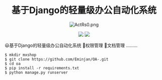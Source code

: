 <h1 align="center">基于Django的轻量级办公自动化系统</h1>
<p align="center">
 <img src="https://s2.ax1x.com/2019/05/03/EUXcge.png" alt="ActRs0.png" border="0" />
</p>
<p align="center">
  <img src="https://img.shields.io/badge/language-Python3.5+-blue.svg">
  <img src="https://img.shields.io/badge/FrameWork-Django1.11-green.svg">
</p>

😃基于Django的轻量级办公自动化系统
🔐权限管理
💾文档管理
.........

```
$ mkdir mxshop
$ git clone https://github.com/Eminjan/OA-.git
$ cd oa
$ pip install -r requirements.txt 
$ python manage.py runserver
```

